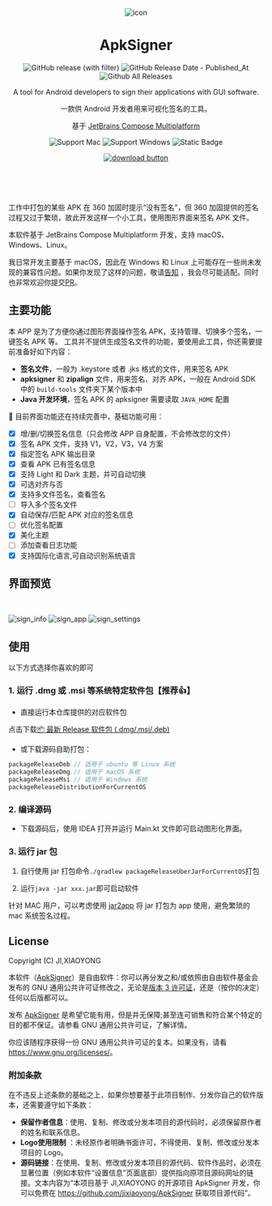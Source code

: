 <div align="center">

![icon](./src/main/resources/imgs/icon.png)

# ApkSigner

![GitHub release (with filter)](https://img.shields.io/github/v/release/jixiaoyong/ApkSigner) ![GitHub Release Date - Published_At](https://img.shields.io/github/release-date/jixiaoyong/ApkSigner) ![Github All Releases](https://img.shields.io/github/downloads/jixiaoyong/apksigner/total.svg)

A tool for Android developers to sign their applications with GUI software.

一款供 Android 开发者用来可视化签名的工具。

基于 [JetBrains Compose Multiplatform](https://github.com/JetBrains/compose-multiplatform/)

![Support Mac](https://img.shields.io/badge/Mac-grey?logo=apple)
![Support Windows](https://img.shields.io/badge/Windows-blue?logo=windows)
![Static Badge](https://img.shields.io/badge/Ubuntu-%23E95420?logo=Ubuntu&logoColor=white)

[![download button](./docs/shortscreen/download.svg)](https://github.com/jixiaoyong/ApkSigner/releases)

</div>

<br/>
<br/>
<br/>

工作中打包的某些 APK 在 360 加固时提示“没有签名”，但 360 加固提供的签名过程又过于繁琐，故此开发这样一个小工具，使用图形界面来签名
APK 文件。

本软件基于 JetBrains Compose Multiplatform 开发，支持 macOS、Windows、Linux。

我日常开发主要基于 macOS，因此在 Windows 和 Linux
上可能存在一些尚未发现的兼容性问题。如果你发现了这样的问题，敬请[告知](https://github.com/jixiaoyong/ApkSigner/issues)
，我会尽可能适配。同时也非常欢迎你提交[PR](https://github.com/jixiaoyong/ApkSigner/pulls)。

## 主要功能

本 APP 是为了方便你通过图形界面操作签名 APK，支持管理、切换多个签名，一键签名 APK 等。
工具并不提供生成签名文件的功能，要使用此工具，你还需要提前准备好如下内容：

- **签名文件**，一般为 .keystore 或者 .jks 格式的文件，用来签名 APK
- **apksigner** 和 **zipalign** 文件，用来签名、对齐 APK，一般在 Android SDK 中的 `build-tools` 文件夹下某个版本中
- **Java 开发环境**，签名 APK 的 apksigner 需要读取 `JAVA_HOME` 配置

🚧 目前界面功能还在持续完善中，基础功能可用：

- [x] 增/删/切换签名信息（只会修改 APP 自身配置，不会修改您的文件）
- [x] 签名 APK 文件，支持 V1，V2，V3，V4 方案
- [x] 指定签名 APK 输出目录
- [x] 查看 APK 已有签名信息
- [x] 支持 Light 和 Dark 主题，并可自动切换
- [x] 可选对齐与否
- [x] 支持多文件签名，查看签名
- [ ] 导入多个签名文件
- [x] 自动保存/匹配 APK 对应的签名信息
- [ ] 优化签名配置
- [x] 美化主题
- [ ] 添加查看日志功能
- [x] 支持国际化语言,可自动识别系统语言

## 界面预览

<br/>

![sign_info](./docs/shortscreen/sign_info.png)
![sign_app](./docs/shortscreen/sign_app.png)
![sign_settings](./docs/shortscreen/sign_settings.png)

## 使用

以下方式选择你喜欢的即可

### 1. 运行 .dmg 或 .msi 等系统特定软件包【推荐👍】

- 直接运行本仓库提供的对应软件包

点击下载[📦 最新 Release 软件包 (.dmg/.msi/.deb)](https://github.com/jixiaoyong/ApkSigner/releases)

- 或下载源码自助打包：

```groovy
packageReleaseDeb // 适用于 ubuntu 等 Linux 系统
packageReleaseDmg // 适用于 macOS 系统
packageReleaseMsi // 适用于 Windows 系统
packageReleaseDistributionForCurrentOS
```

### 2. 编译源码

- 下载源码后，使用 IDEA 打开并运行 Main.kt 文件即可启动图形化界面。

### 3. 运行 jar 包

1. 自行使用 jar 打包命令`./gradlew packageReleaseUberJarForCurrentOS`打包

2. 运行`java -jar xxx.jar`即可启动软件

针对 MAC 用户，可以考虑使用 [jar2app](https://github.com/dante-biase/jar2app)
将 jar 打包为 app 使用，避免繁琐的 mac 系统签名过程。

## License

Copyright (C) JI,XIAOYONG

本软件（[ApkSigner](https://github.com/jixiaoyong/ApkSigner)）是自由软件：你可以再分发之和/或依照由自由软件基金会发布的 GNU
通用公共许可证修改之，无论是[版本 3 许可证](./LICENSE)，还是（按你的决定）任何以后版都可以。

发布 [ApkSigner](https://github.com/jixiaoyong/ApkSigner) 是希望它能有用，但是并无保障;甚至连可销售和符合某个特定的目的都不保证。请参看
GNU 通用公共许可证，了解详情。

你应该随程序获得一份 GNU 通用公共许可证的复本。如果没有，请看 <https://www.gnu.org/licenses/>。

### 附加条款

在不违反上述条款的基础之上，如果你想要基于此项目制作、分发你自己的软件版本，还需要遵守如下条款：

* **保留作者信息**：使用、复制、修改或分发本项目的源代码时，必须保留原作者的姓名和联系信息。
* **Logo使用限制**
  ：未经原作者明确书面许可，不得使用、复制、修改或分发本项目的 Logo。
* **源码链接**：在使用、复制、修改或分发本项目的源代码、软件作品时，必须在显著位置（例如本软件“设置信息”页面底部）提供指向原项目源码网址的链接。文本内容为“本项目基于
  JI,XIAOYONG 的开源项目 ApkSigner 开发，你可以免费在 https://github.com/jixiaoyong/ApkSigner 获取项目源代码”。

